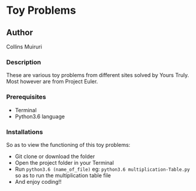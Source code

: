 # Toy Problems

## Author
Collins Muiruri

### Description
These are various toy problems from different sites solved by Yours Truly.
Most however are from Project Euler.

### Prerequisites
* Terminal
* Python3.6 language

### Installations
So as to view the functioning of this toy problems:
* Git clone or download the folder
* Open the project folder in your Terminal
* Run `python3.6 (name_of_file)` eg: `python3.6 multiplication-Table.py` so as to run the multiplication table file
* And enjoy coding!!
